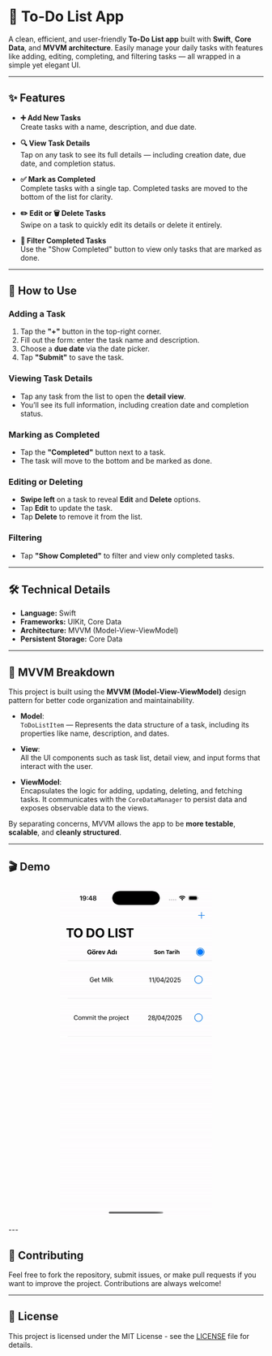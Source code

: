 # 📝 To-Do List App

A clean, efficient, and user-friendly **To-Do List app** built with **Swift**, **Core Data**, and **MVVM architecture**. Easily manage your daily tasks with features like adding, editing, completing, and filtering tasks — all wrapped in a simple yet elegant UI.

---

## ✨ Features

- **➕ Add New Tasks**  
  Create tasks with a name, description, and due date.

- **🔍 View Task Details**  
  Tap on any task to see its full details — including creation date, due date, and completion status.

- **✅ Mark as Completed**  
  Complete tasks with a single tap. Completed tasks are moved to the bottom of the list for clarity.

- **✏️ Edit or 🗑 Delete Tasks**  
  Swipe on a task to quickly edit its details or delete it entirely.

- **📂 Filter Completed Tasks**  
  Use the "Show Completed" button to view only tasks that are marked as done.

---

## 📲 How to Use

### Adding a Task
1. Tap the **"+"** button in the top-right corner.
2. Fill out the form: enter the task name and description.
3. Choose a **due date** via the date picker.
4. Tap **"Submit"** to save the task.

### Viewing Task Details
- Tap any task from the list to open the **detail view**.
- You’ll see its full information, including creation date and completion status.

### Marking as Completed
- Tap the **"Completed"** button next to a task.
- The task will move to the bottom and be marked as done.

### Editing or Deleting
- **Swipe left** on a task to reveal **Edit** and **Delete** options.
- Tap **Edit** to update the task.
- Tap **Delete** to remove it from the list.

### Filtering
- Tap **"Show Completed"** to filter and view only completed tasks.

---

## 🛠 Technical Details

- **Language:** Swift  
- **Frameworks:** UIKit, Core Data  
- **Architecture:** MVVM (Model-View-ViewModel)  
- **Persistent Storage:** Core Data  

---

## 🧠 MVVM Breakdown

This project is built using the **MVVM (Model-View-ViewModel)** design pattern for better code organization and maintainability.

- **Model**:  
  `ToDoListItem` — Represents the data structure of a task, including its properties like name, description, and dates.

- **View**:  
  All the UI components such as task list, detail view, and input forms that interact with the user.

- **ViewModel**:  
  Encapsulates the logic for adding, updating, deleting, and fetching tasks. It communicates with the `CoreDataManager` to persist data and exposes observable data to the views.

By separating concerns, MVVM allows the app to be **more testable**, **scalable**, and **cleanly structured**.

---

## 🎬 Demo

<p align="center">
  <img src="ToDoListApp.gif" alt="ToDoListApp Demo" width="300" />
</p>
---

## 🤝 Contributing

Feel free to fork the repository, submit issues, or make pull requests if you want to improve the project. Contributions are always welcome!

---

## 📄 License

This project is licensed under the MIT License - see the [LICENSE](LICENSE) file for details.
